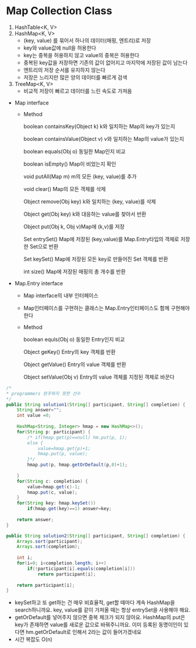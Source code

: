 # Map Collection Class

1. HashTable<K, V>
2. HashMap<K, V>
   - (key, value) 를 묶어서 하나의 데이터(매핑, 엔트리)로 저장
   - key와 value값에 null을 허용한다
   - key는 중복을 허용하지 않고 value의 중복은 허용한다
   - 중복된 key값을 저장하면 기존의 값이 없어지고 마지막에 저장된 값이 남는다
   - 엔트리의 저장 순서를 유지하지 않는다
   - 저장은 느리지만 많은 양의 데이터를 빠르게 검색
3. TreeMap<K, V>
   * 비교적 저장이 빠르고 데이터를 느린 속도로 가져옴



- Map interface

  - Method

    boolean containsKey(Object k) k와 일치하는 Map의 key가 있는지

    boolean containsValue(Object v) v와 일치하는 Map의 value가 있는지

    boolean equals(Obj o) 동일한 Map인지 비교

    boolean isEmpty() Map이 비었는지 확인

    void putAll(Map m) m의 모든 (key, value)를 추가

    void clear() Map의 모든 객체를 삭제

    Object remove(Obj key) k와 일치하는 (key, value)를 삭제

    Object get(Obj key) k와 대응하는 value를 찾아서 반환

    Object put(Obj k, Obj v)Map에 (k,v)를 저장

    Set entrySet() Map에 저장된 (key,value)를 Map.Entry타입의 객체로 저장한 Set으로 반환

    Set keySet() Map에 저장된 모든 key로 만들어진 Set 객체를 반환

    int size() Map에 저장된 매핑의 총 개수를 반환

* Map.Entry interface
  * Map interface의 내부 인터페이스

  * Map인터페이스를 구현하는 클래스는 Map.Entry인터페이스도 함께 구현해야한다

  * Method

    boolean equls(Obj o)  동일한 Entry인지 비교 

    Object geKey()  Entry의 key 객체를 반환 

    Object getValue()  Entry의 value 객체를 반환  

    Object setValue(Obj v)  Entry의 value 객체를 지정된 객체로 바꾼다

```java
/*
* programmers 완주하지 못한 선수
*/
public String solution1(String[] participant, String[] completion) {
	String answer="";
    int value =0;
    
    HashMap<String, Integer> hmap = new HashMap<>();
    for(String p: participant) {
        /* if(hmap.get(p)==null) hm.put(p, 1);
        else {
            value=hmap.get(p)+1;
            hmap.put(p, value);
		}*/
        hmap.put(p, hmap.getOrDefault(p,0)+1);
        
    }
    for(String c: completion) {
        value=hmap.get(c)-1;
        hmap.put(c, value);
    }    
    for(String key: hmap.keySet()) 
        if(hmap.get(key)==1) answer=key;
    
    return answer;    
}

public String solution2(String[] participant, String[] completion) {
	Arrays.sort(participant);
    Arrays.sort(completion);
    
    int i;
    for(i=0; i<completion.length; i++)
        if(!participant[i].equals(completion[i]))
            return participant[i];
    
    return participant[i];
}
```

- keySet하고 또 get하는 건 매우 비효율적, get할 때마다 계속 HashMap을 search하니까요. key, value를 같이 가져올 때는 항상 entrySet을 사용해야 해요.
- getOrDefault를 넣어주지 않으면 중복 체크가 되지 않아요. HashMap의 put은 key가 존재하면 value를 새로운 값으로 바꿔주니까요. 이미 등록된 동명이인이 있다면 hm.getOrDefault로 인해서 2라는 값이 들어가겠네요
- 시간 복잡도 O(n)